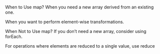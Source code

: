 When to Use map?
When you need a new array derived from an existing one.

When you want to perform element-wise transformations.


When Not to Use map?
If you don’t need a new array, consider using forEach.

For operations where elements are reduced to a single value, use reduce